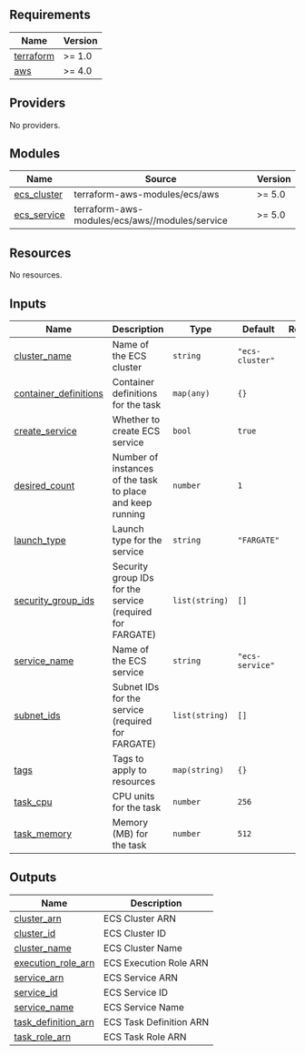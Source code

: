 <!-- BEGIN_TF_DOCS -->
## Requirements

| Name | Version |
|------|---------|
| <a name="requirement_terraform"></a> [terraform](#requirement\_terraform) | >= 1.0 |
| <a name="requirement_aws"></a> [aws](#requirement\_aws) | >= 4.0 |

## Providers

No providers.

## Modules

| Name | Source | Version |
|------|--------|---------|
| <a name="module_ecs_cluster"></a> [ecs\_cluster](#module\_ecs\_cluster) | terraform-aws-modules/ecs/aws | >= 5.0 |
| <a name="module_ecs_service"></a> [ecs\_service](#module\_ecs\_service) | terraform-aws-modules/ecs/aws//modules/service | >= 5.0 |

## Resources

No resources.

## Inputs

| Name | Description | Type | Default | Required |
|------|-------------|------|---------|:--------:|
| <a name="input_cluster_name"></a> [cluster\_name](#input\_cluster\_name) | Name of the ECS cluster | `string` | `"ecs-cluster"` | no |
| <a name="input_container_definitions"></a> [container\_definitions](#input\_container\_definitions) | Container definitions for the task | `map(any)` | `{}` | no |
| <a name="input_create_service"></a> [create\_service](#input\_create\_service) | Whether to create ECS service | `bool` | `true` | no |
| <a name="input_desired_count"></a> [desired\_count](#input\_desired\_count) | Number of instances of the task to place and keep running | `number` | `1` | no |
| <a name="input_launch_type"></a> [launch\_type](#input\_launch\_type) | Launch type for the service | `string` | `"FARGATE"` | no |
| <a name="input_security_group_ids"></a> [security\_group\_ids](#input\_security\_group\_ids) | Security group IDs for the service (required for FARGATE) | `list(string)` | `[]` | no |
| <a name="input_service_name"></a> [service\_name](#input\_service\_name) | Name of the ECS service | `string` | `"ecs-service"` | no |
| <a name="input_subnet_ids"></a> [subnet\_ids](#input\_subnet\_ids) | Subnet IDs for the service (required for FARGATE) | `list(string)` | `[]` | no |
| <a name="input_tags"></a> [tags](#input\_tags) | Tags to apply to resources | `map(string)` | `{}` | no |
| <a name="input_task_cpu"></a> [task\_cpu](#input\_task\_cpu) | CPU units for the task | `number` | `256` | no |
| <a name="input_task_memory"></a> [task\_memory](#input\_task\_memory) | Memory (MB) for the task | `number` | `512` | no |

## Outputs

| Name | Description |
|------|-------------|
| <a name="output_cluster_arn"></a> [cluster\_arn](#output\_cluster\_arn) | ECS Cluster ARN |
| <a name="output_cluster_id"></a> [cluster\_id](#output\_cluster\_id) | ECS Cluster ID |
| <a name="output_cluster_name"></a> [cluster\_name](#output\_cluster\_name) | ECS Cluster Name |
| <a name="output_execution_role_arn"></a> [execution\_role\_arn](#output\_execution\_role\_arn) | ECS Execution Role ARN |
| <a name="output_service_arn"></a> [service\_arn](#output\_service\_arn) | ECS Service ARN |
| <a name="output_service_id"></a> [service\_id](#output\_service\_id) | ECS Service ID |
| <a name="output_service_name"></a> [service\_name](#output\_service\_name) | ECS Service Name |
| <a name="output_task_definition_arn"></a> [task\_definition\_arn](#output\_task\_definition\_arn) | ECS Task Definition ARN |
| <a name="output_task_role_arn"></a> [task\_role\_arn](#output\_task\_role\_arn) | ECS Task Role ARN |
<!-- END_TF_DOCS -->